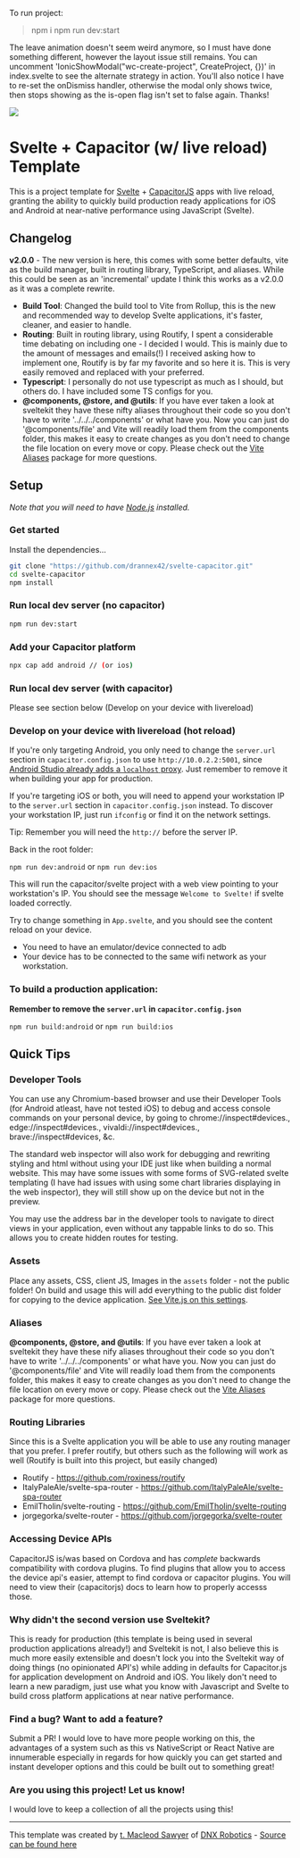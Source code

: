 To run project:
> npm i
> npm run dev:start

The leave animation doesn't seem weird anymore, so I must have done something different, however the layout issue 
still remains. You can uncomment 'IonicShowModal("wc-create-project", CreateProject, {})' in index.svelte to see 
the alternate strategy in action. You'll also notice I have to re-set the onDismiss handler, otherwise the modal
only shows twice, then stops showing as the is-open flag isn't set to false again. Thanks!


![](/assets/svelte_cap.png)
# Svelte + Capacitor (w/ live reload) Template

This is a project template for [Svelte](https://svelte.dev) + [CapacitorJS](https://capacitorjs.com) apps with live reload, granting the ability to quickly build production ready applications for iOS and Android at near-native performance using JavaScript (Svelte). 
## Changelog

**v2.0.0** - The new version is here, this comes with some better defaults, vite as the build manager, built in routing library, TypeScript, and aliases. While this could be seen as an 'incremental' update I think this works as a v2.0.0 as it was a complete rewrite.
  - **Build Tool**: Changed the build tool to Vite from Rollup, this is the new and recommended way to develop Svelte applications, it's faster, cleaner, and easier to handle. 
  - **Routing**: Built in routing library, using Routify, I spent a considerable time debating on including one - I decided I would. This is mainly due to the amount of messages and emails(!) I received asking how to implement one, Routify is by far my favorite and so here it is. This is very easily removed and replaced with your preferred. 
  - **Typescript**: I personally do not use typescript as much as I should, but others do. I have included some TS configs for you. 
  - **@components, @store, and @utils**: If you have ever taken a look at sveltekit they have these nifty aliases throughout their code so you don't have to write '../../../components' or what have you. Now you can just do '@components/file' and Vite will readily load them from the components folder, this makes it easy to create changes as you don't need to change the file location on every move or copy. Please check out the [Vite Aliases](https://github.com/Subwaytime/vite-aliases) package for more questions.

## Setup

*Note that you will need to have [Node.js](https://nodejs.org) installed.*

### Get started

Install the dependencies...

```bash
git clone "https://github.com/drannex42/svelte-capacitor.git"
cd svelte-capacitor
npm install
```

### Run local dev server (no capacitor)

```bash
npm run dev:start
```

### Add your Capacitor platform

```bash
npx cap add android // (or ios)
```

### Run local dev server (with capacitor)

Please see section below (Develop on your device with livereload)


### Develop on your device with livereload (hot reload)

If you're only targeting Android, you only need to change the `server.url` section in `capacitor.config.json` to use `http://10.0.2.2:5001`, since [Android Studio already adds a `localhost` proxy](https://stackoverflow.com/questions/9808560/why-do-we-use-10-0-2-2-to-connect-to-local-web-server-instead-of-using-computer). Just remember to remove it when building your app for production.

If you're targeting iOS or both, you will need to append your workstation IP to the `server.url` section in `capacitor.config.json` instead. To discover your workstation IP, just run `ifconfig` or find it on the network settings.

Tip: Remember you will need the `http://` before the server IP.

Back in the root folder:

`npm run dev:android` or `npm run dev:ios`

This will run the capacitor/svelte project with a web view pointing to your workstation's IP. You should see the message `Welcome to Svelte!` if svelte loaded correctly.

Try to change something in `App.svelte`, and you should see the content reload on your device.

* You need to have an emulator/device connected to adb
* Your device has to be connected to the same wifi network as your workstation.

### To build a production application:

**Remember to remove the `server.url` in `capacitor.config.json`**

`npm run build:android` or `npm run build:ios`

## Quick Tips

### Developer Tools

You can use any Chromium-based browser and use their Developer Tools (for Android atleast, have not tested iOS) to debug and access console commands on your personal device, by going to chrome://inspect#devices., edge://inspect#devices., vivaldi://inspect#devices., brave://inspect#devices, &c.

The standard web inspector will also work for debugging and rewriting styling and html without using your IDE just like when building a normal website. This may have some issues with some forms of SVG-related svelte templating (I have had issues with using some chart libraries displaying in the web inspector), they will still show up on the device but not in the preview.

You may use the address bar in the developer tools to navigate to direct views in your application, even without any tappable links to do so. This allows you to create hidden routes for testing.

### Assets 

Place any assets, CSS, client JS, Images in the `assets` folder - not the public folder! On build and usage this will add everything to the public dist folder for copying to the device application. [See Vite.js on this settings](https://vitejs.dev/guide/assets.html#the-public-directory).

### Aliases

**@components, @store, and @utils**: If you have ever taken a look at sveltekit they have these nify aliases throughout their code so you don't have to write '../../../components' or what have you. Now you can just do '@components/file' and Vite will readily load them from the components folder, this makes it easy to create changes as you don't need to change the file location on every move or copy. Please check out the [Vite Aliases](https://github.com/Subwaytime/vite-aliases) package for more questions.
### Routing Libraries
Since this is a Svelte application you will be able to use any routing manager that you prefer. I prefer routify, but others such as the following will work as well (Routify is built into this project, but easily changed)
 - Routify - https://github.com/roxiness/routify
 - ItalyPaleAle/svelte-spa-router - https://github.com/ItalyPaleAle/svelte-spa-router
 - EmilTholin/svelte-routing - https://github.com/EmilTholin/svelte-routing
 - jorgegorka/svelte-router - https://github.com/jorgegorka/svelte-router

 ### Accessing Device APIs
 CapacitorJS is/was based on Cordova and has *complete* backwards compatibility with cordova plugins. To find plugins that allow you to access the device api's easier, attempt to find cordova or capacitor plugins. You will need to view their (capacitorjs) docs to learn how to properly accesss those.

 ### Why didn't the second version use Sveltekit? 

 This is ready for production (this template is being used in several production applications already!) and Sveltekit is not, I also believe this is much more easily extensible and doesn't lock you into the Sveltekit way of doing things (no opinionated API's) while adding in defaults for Capacitor.js for application development on Android and iOS. You likely don't need to learn a new paradigm, just use what you know with Javascript and Svelte to build cross platform applications at near native performance.

### Find a bug? Want to add a feature?

Submit a PR! I would love to have more people working on this, the advantages of a system such as this vs NativeScript or React Native are innumerable especially in regards for how quickly you can get started and instant developer options and this could be built out to something great!

### Are you using this project! Let us know!

I would love to keep a collection of all the projects using this!

-----

This template was created by [t. Macleod Sawyer](https://macleodsawyer.com/) of [DNX Robotics](https://dnxrobotics.com) - [Source can be found here](https://github.com/drannex42/svelte-capacitor)
